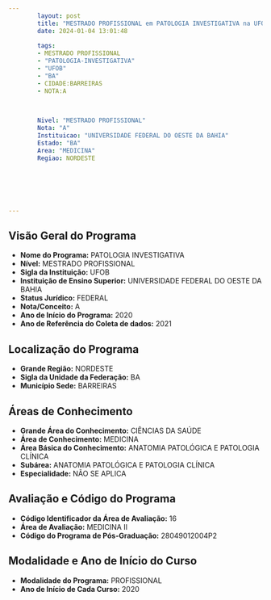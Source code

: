 ```yaml
---
        layout: post
        title: "MESTRADO PROFISSIONAL em PATOLOGIA INVESTIGATIVA na UFOB  "
        date: 2024-01-04 13:01:48
     
        tags:
        - MESTRADO PROFISSIONAL
        - "PATOLOGIA-INVESTIGATIVA"
        - "UFOB"
        - "BA"
        - CIDADE:BARREIRAS
        - NOTA:A
        
       

        Nivel: "MESTRADO PROFISSIONAL"
        Nota: "A"
        Instituicao: "UNIVERSIDADE FEDERAL DO OESTE DA BAHIA"
        Estado: "BA"
        Area: "MEDICINA"
        Regiao: NORDESTE
        
        
        
        
        
        
---
```

## Visão Geral do Programa
- **Nome do Programa:** PATOLOGIA INVESTIGATIVA
- **Nível:** MESTRADO PROFISSIONAL
- **Sigla da Instituição:** UFOB
- **Instituição de Ensino Superior:** UNIVERSIDADE FEDERAL DO OESTE DA BAHIA
- **Status Jurídico:** FEDERAL
- **Nota/Conceito:** A
- **Ano de Início do Programa:** 2020
- **Ano de Referência do Coleta de dados:** 2021

## Localização do Programa
- **Grande Região:** NORDESTE
- **Sigla da Unidade da Federação:** BA
- **Município Sede:** BARREIRAS

## Áreas de Conhecimento
- **Grande Área do Conhecimento:** CIÊNCIAS DA SAÚDE
- **Área de Conhecimento:** MEDICINA
- **Área Básica do Conhecimento:** ANATOMIA PATOLÓGICA E PATOLOGIA CLÍNICA
- **Subárea:** ANATOMIA PATOLÓGICA E PATOLOGIA CLÍNICA
- **Especialidade:** NÃO SE APLICA

## Avaliação e Código do Programa
- **Código Identificador da Área de Avaliação:** 16
- **Área de Avaliação:** MEDICINA II
- **Código do Programa de Pós-Graduação:** 28049012004P2


## Modalidade e Ano de Início do Curso
- **Modalidade do Programa:** PROFISSIONAL
- **Ano de Início de Cada Curso:** 2020
